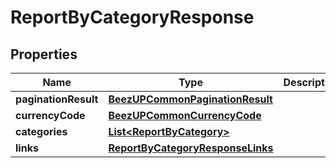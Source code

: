 
# ReportByCategoryResponse

## Properties
Name | Type | Description | Notes
------------ | ------------- | ------------- | -------------
**paginationResult** | [**BeezUPCommonPaginationResult**](BeezUPCommonPaginationResult.md) |  |  [optional]
**currencyCode** | [**BeezUPCommonCurrencyCode**](BeezUPCommonCurrencyCode.md) |  |  [optional]
**categories** | [**List&lt;ReportByCategory&gt;**](ReportByCategory.md) |  |  [optional]
**links** | [**ReportByCategoryResponseLinks**](ReportByCategoryResponseLinks.md) |  |  [optional]



